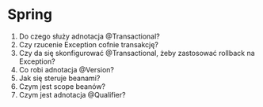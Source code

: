 # Spring

1. Do czego służy adnotacja @Transactional?
2. Czy rzucenie Exception cofnie transakcję?
3. Czy da się skonfigurować @Transactional, żeby zastosować rollback na Exception?
4. Co robi adnotacja @Version?
5. Jak się steruje beanami?
6. Czym jest scope beanów?
7. Czym jest adnotacja @Qualifier?